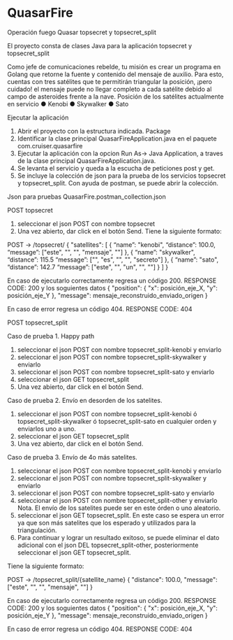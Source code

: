 # QuasarFire
Operación fuego Quasar topsecret y topsecret_split

El proyecto consta de clases Java para la aplicación topsecret y topsecret_split

Como jefe de comunicaciones rebelde, tu misión es crear un programa en Golang que retorne
la fuente y contenido del mensaje de auxilio. Para esto, cuentas con tres satélites que te
permitirán triangular la posición, ¡pero cuidado! el mensaje puede no llegar completo a cada
satélite debido al campo de asteroides frente a la nave.
Posición de los satélites actualmente en servicio
● Kenobi
● Skywalker
● Sato

Ejecutar la aplicación 

1. Abrir el proyecto con la estructura indicada. Package
2. Identificar la clase principal QuasarFireApplication.java en el paquete com.cruiser.quasarfire
3. Ejecutar la aplicación con la opcion Run As-> Java Application,  a traves de la clase principal QuasarFireApplication.java.
4. Se levanta el servicio y queda a la escucha de peticiones post y get.
5. Se incluye la colección de json para la prueba de los servicios topsecret y topsecret_split. Con ayuda de postman, se puede abrir la colección.

Json para pruebas QuasarFire.postman_collection.json

POST topsecret

1. seleccionar el json POST con nombre topsecret
2. Una vez abierto, dar click en el botón Send.
Tiene la siguiente formato:

POST → /topsecret/
{
   "satellites": [
                  {
                    “name”: "kenobi",
                    “distance”: 100.0,
                    “message”: ["este", "", "", "mensaje", ""]
                   },
                    {
                      “name”: "skywalker",
                      “distance”: 115.5
                      “message”: ["", "es", "", "", "secreto"]
                    },
                    {
                      “name”: "sato",
                      “distance”: 142.7
                      “message”: ["este", "", "un", "", ""]
                    }
                ]
}


En caso de ejecutarlo correctamente regresa un código 200. RESPONSE CODE: 200 y los soguientes datos
    {
        "position": {
        "x": posición_eje_X,
        "y": posición_eje_Y
        },
        "message": mensaje_reconstruido_enviado_origen
    }

En caso de error regresa un código 404. RESPONSE CODE: 404

POST topsecret_split

Caso de prueba 1. Happy path
1. seleccionar el json POST con nombre topsecret_split-kenobi y enviarlo
2. seleccionar el json POST con nombre topsecret_split-skywalker y enviarlo
3. seleccionar el json POST con nombre topsecret_split-sato y enviarlo
4. seleccionar el json GET topsecret_split 
5. Una vez abierto, dar click en el botón Send.

Caso de prueba 2. Envío en desorden de los satelites.
1. seleccionar el json POST con nombre topsecret_split-kenobi ó topsecret_split-skywalker ó topsecret_split-sato en cualquier orden y enviarlos uno a uno.
4. seleccionar el json GET topsecret_split 
5. Una vez abierto, dar click en el botón Send.

Caso de prueba 3. Envío de 4o más satelites.
1. seleccionar el json POST con nombre topsecret_split-kenobi y enviarlo
2. seleccionar el json POST con nombre topsecret_split-skywalker y enviarlo
3. seleccionar el json POST con nombre topsecret_split-sato y enviarlo
4. seleccionar el json POST con nombre topsecret_split-other y enviarlo
Nota. El envío de los satelites puede ser en este órden o uno aleatorio.
6. seleccionar el json GET topsecret_split. En este caso se espera un error ya que son más satelites que los esperado y utilizados para la triangulación.
7. Para continuar y lograr un resultado exitoso, se puede eliminar el dato adicional con el json DEL topsecret_split-other, posteriormente seleccionar el json GET topsecret_split.


Tiene la siguiente formato:

POST → /topsecret_split/{satellite_name}
  {
      "distance": 100.0,
      "message": ["este", "", "", "mensaje", ""]
  }

En caso de ejecutarlo correctamente regresa un código 200. RESPONSE CODE: 200 y los soguientes datos
    {
        "position": {
        "x": posición_eje_X,
        "y": posición_eje_Y
        },
        "message": mensaje_reconstruido_enviado_origen
    }

En caso de error regresa un código 404. RESPONSE CODE: 404


